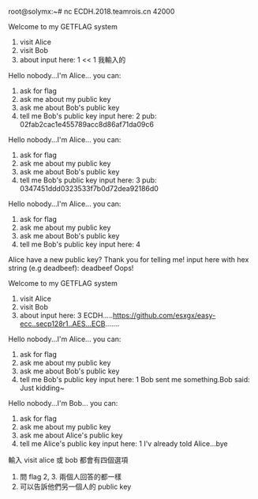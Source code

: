 
root@solymx:~# nc ECDH.2018.teamrois.cn 42000

Welcome to my GETFLAG system
1. visit Alice
2. visit Bob
3. about
input here: 1  << 1 我輸入的

Hello nobody...I'm Alice... you can:
1. ask for flag
2. ask me about my public key
3. ask me about Bob's public key
4. tell me Bob's public key
input here: 2
pub: 02fab2cac1e455789acc8d86af71da09c6

Hello nobody...I'm Alice... you can:
1. ask for flag
2. ask me about my public key
3. ask me about Bob's public key
4. tell me Bob's public key
input here: 3
pub: 0347451ddd0323533f7b0d72dea92186d0

Hello nobody...I'm Alice... you can:
1. ask for flag
2. ask me about my public key
3. ask me about Bob's public key
4. tell me Bob's public key
input here: 4

Alice have a new public key? Thank you for telling me!
input here with hex string (e.g deadbeef): deadbeef
Oops!

Welcome to my GETFLAG system
1. visit Alice
2. visit Bob
3. about
input here: 3
ECDH.....https://github.com/esxgx/easy-ecc..secp128r1..AES...ECB.......


Hello nobody...I'm Alice... you can:
1. ask for flag
2. ask me about my public key
3. ask me about Bob's public key
4. tell me Bob's public key
input here: 1
Bob sent me something.Bob said: Just kidding~

Hello nobody...I'm Bob... you can:
1. ask for flag
2. ask me about my public key
3. ask me about Alice's public key
4. tell me Alice's public key
input here: 1
I'v already told Alice...bye


輸入 visit alice 或 bob 都會有四個選項

1. 問 flag
2, 3. 兩個人回答的都一樣
4. 可以告訴他們另一個人的 public key